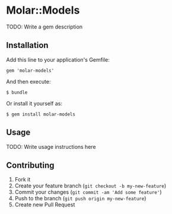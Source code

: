 # Molar::Models

TODO: Write a gem description

## Installation

Add this line to your application's Gemfile:

    gem 'molar-models'

And then execute:

    $ bundle

Or install it yourself as:

    $ gem install molar-models

## Usage

TODO: Write usage instructions here

## Contributing

1. Fork it
2. Create your feature branch (`git checkout -b my-new-feature`)
3. Commit your changes (`git commit -am 'Add some feature'`)
4. Push to the branch (`git push origin my-new-feature`)
5. Create new Pull Request

